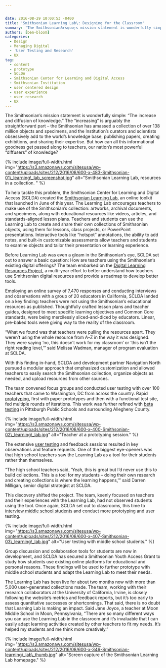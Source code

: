 ```yaml
---


date: 2016-08-29 10:00:53 -0400
title: 'Smithsonian Learning Lab\: Designing for the Classroom'
summary: 'The Smithsonian&rsquo;s mission statement is wonderfully simple\: &amp;#8220;The increase and diffusion of knowledge.&amp;#8221; The &amp;#8220;increasing&amp;#8221; is arguably the straightforward part &ndash; the Smithsonian has amassed a collection of over 138 million objects and specimens, and the Institution&rsquo;s curators and scientists obsessively add to the world&rsquo;s knowledge base, publishing papers, creating exhibitions, and sharing their expertise.'
authors: [ben-bloom]
categories:
  - Design
  - Managing Digital
  - 'User Testing and Research'
  - UX
tag:
  - content
  - prototype
  - SCLDA
  - Smithsonian Center for Learning and Digital Access
  - Smithsonian Institution
  - user centered design
  - user experience
  - user research
  - UX
---
```


The Smithsonian’s mission statement is wonderfully simple: &#8220;The increase and diffusion of knowledge.&#8221; The &#8220;increasing&#8221; is arguably the straightforward part – the Smithsonian has amassed a collection of over 138 million objects and specimens, and the Institution’s curators and scientists obsessively add to the world’s knowledge base, publishing papers, creating exhibitions, and sharing their expertise. But how can all this informational goodness get passed along to teachers, our nation’s most powerful &#8220;diffusers&#8221; of knowledge?


{% include image/full-width.html img="https://s3.amazonaws.com/sitesusa/wp-content/uploads/sites/212/2016/08/600-x-483-Smithsonian-01\_learning\_lab_screenshot.jpg" alt="Smithsonian Learning Lab, resources in a collection. " %}

To help tackle this problem, the Smithsonian Center for Learning and Digital Access (SCLDA) created the [Smithsonian Learning Lab](https://learninglab.si.edu), an online toolkit that launched in June of this year. The Learning Lab encourages teachers to make use of the Smithsonian’s collection: artworks, archival documents, and specimens, along with educational resources like videos, articles, and standards-aligned lesson plans. Teachers and students can use the Learning Lab to create and share their own collections of Smithsonian objects, using them for lessons, class projects, or PowerPoint presentations. Interactive tools like &#8220;hotspot&#8221; annotations, the ability to add notes, and built-in customizable assessments allow teachers and students to examine objects and tailor their presentation or learning experience.

Before Learning Lab was even a gleam in the Smithsonian’s eye, SCLDA set out to answer a basic question: How are teachers using the Smithsonian’s existing digital offerings? The team embarked on the [Digital Learning Resources Project](http://smithsonian-digital-learning.wikispaces.com/Home), a multi-year effort to better understand how teachers use Smithsonian digital resources and provide a roadmap to develop better tools.

Employing an online survey of 7,470 responses and conducting interviews and observations with a group of 20 educators in California, SCLDA landed on a key finding: teachers were not using the Smithsonian’s educational resources as published. Thoughtfully crafted lesson plans and teacher guides, designed to meet specific learning objectives and Common Core standards, were being mercilessly sliced-and-diced by educators. Linear, pre-baked tools were giving way to the reality of the classroom.

&#8220;What we found was that teachers were pulling the resources apart. They weren’t using the whole resource from A–Z in the way it was designed. They were saying &#8216;no, this doesn’t work for my classroom&#8217; or &#8216;this isn’t the right reading level,'&#8221; said Melissa Wadman, manager of program evaluation at SCLDA.

With this finding in-hand, SCLDA and development partner Navigation North pursued a modular approach that emphasized customization and allowed teachers to easily search the Smithsonian collection, organize objects as needed, and upload resources from other sources.

The team convened focus groups and conducted user testing with over 100 teachers that came to Washington, DC from across the country. Rapid [prototyping](https://www.WHATEVER/2014/12/19/making-prototypes-with-tools-you-already-have/), first with paper prototypes and then with a functional test site, fed multiple rounds of iterations. This work was further refined with [beta testing](https://www.WHATEVER/2014/10/06/user-acceptance-testing-versus-usability-testing-whats-the-dif/) in Pittsburgh Public Schools and surrounding Allegheny County.


{% include image/full-width.html img="https://s3.amazonaws.com/sitesusa/wp-content/uploads/sites/212/2016/08/600-x-400-Smithsonian-02\_learning\_lab.jpg" alt="Teacher at a prototyping session." %}

The extensive [user testing](https://www.WHATEVER/category/ux/user-testing-research/) and feedback sessions resulted in key observations and feature requests. One of the biggest eye-openers was that high school teachers saw the Learning Lab as a tool for their students rather than themselves.

&#8220;The high school teachers said, &#8216;Yeah, this is great but I’d never use this to build collections. This is a tool for my students – doing their own research and creating collections is where the learning happens,'&#8221; said Darren Milligan, senior digital strategist at SCLDA.

This discovery shifted the project. The team, keenly focused on teachers and their experiences with the Learning Lab, had not observed students using the tool. Once again, SCLDA set out to classrooms, this time to [interview middle school students](http://mw2015.museumsandtheweb.com/paper/from-physical-to-digital-recent-research-into-the-discovery-analysis-and-use-of-museums-resources-by-classroom-educators-and-students/) and conduct more prototyping and user testing.


{% include image/full-width.html img="https://s3.amazonaws.com/sitesusa/wp-content/uploads/sites/212/2016/08/600-x-407-Smithsonian-03\_learning\_lab.jpg" alt="User testing with middle school students." %}

Group discussion and collaboration tools for students are now in development, and SCLDA has secured a Smithsonian Youth Access Grant to study how students use existing online platforms for educational and personal reasons. These findings will be used to further prototype with middle school students and adapt the Learning Lab to meet their needs.

The Learning Lab has been live for about two months now with more than 5,000 user-generated collections made. The team, working with their research collaborators at the University of California, Irvine, is closely following the website’s metrics and feedback reports, but it’s too early to assess quantitative successes or shortcomings. That said, there is no doubt that Learning Lab is making an impact. Said Jane Joyce, a teacher at Moon Middle School in Moon, Pennsylvania, &#8220;There are so many different ways you can use the Learning Lab in the classroom and it’s invaluable that I can easily adapt learning activities created by other teachers to fit my needs. It’s helped my students and me think more creatively.&#8221;


{% include image/full-width.html img="https://s3.amazonaws.com/sitesusa/wp-content/uploads/sites/212/2016/08/600-x-346-Smithsonian-learning\_lab\_thumb.jpg" alt="Screen capture of the Smithsonian Learning Lab homepage." %}